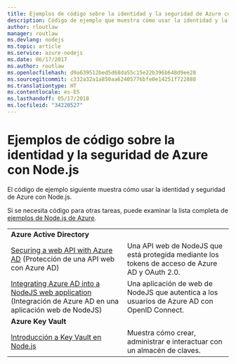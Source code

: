 ```yaml
---
title: Ejemplos de código sobre la identidad y la seguridad de Azure con Node.js
description: Código de ejemplo que muestra cómo usar la identidad y la seguridad de Azure con Node.js.
author: rloutlaw
manager: routlaw
ms.devlang: nodejs
ms.topic: article
ms.service: azure-nodejs
ms.date: 06/17/2017
ms.author: routlaw
ms.openlocfilehash: d9a639512bed5d68da55c15e22b396b648d9ee28
ms.sourcegitcommit: c332a32a1a850aa62405776bfe0e14251f722888
ms.translationtype: HT
ms.contentlocale: es-ES
ms.lasthandoff: 05/17/2018
ms.locfileid: "34220527"
---
```

# <a name="azure-security-and-identity-with-nodejs-code-samples"></a>Ejemplos de código sobre la identidad y la seguridad de Azure con Node.js

El código de ejemplo siguiente muestra cómo usar la identidad y seguridad de Azure con Node.js.

Si se necesita código para otras tareas, puede examinar la lista completa de [ejemplos de Node.js de Azure](https://azure.microsoft.com/resources/samples/?term=nodejs).

| | |
|---|---|
| **Azure Active Directory** ||
| [Securing a web API with Azure AD](https://azure.microsoft.com/resources/samples/active-directory-node-webapi/) (Protección de una API web con Azure AD) | Una API web de NodeJS que está protegida mediante los tokens de acceso de Azure AD y OAuth 2.0. |
| [Integrating Azure AD into a NodeJS web application](https://azure.microsoft.com/resources/samples/active-directory-node-webapp-openidconnect/) (Integración de Azure AD en una aplicación web de NodeJS) | Una aplicación de web de NodeJS que autentica a los usuarios de Azure AD con OpenID Connect. |
| **Azure Key Vault** ||
| [Introducción a Key Vault en Node.js](https://azure.microsoft.com/resources/samples/key-vault-node-getting-started/) | Muestra cómo crear, administrar e interactuar con un almacén de claves. |

